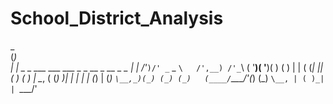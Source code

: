 # School_District_Analysis

   _                                                         
(_)                                                        
| |      _ _   ___ ___       ___    _    _ __  _ __  _   _ 
| |    /'_` )/' _ ` _ `\   /',__) /'_`\ ( '__)( '__)( ) ( )
| |   ( (_| || ( ) ( ) |   \__, \( (_) )| |   | |   | (_) |
(_)   `\__,_)(_) (_) (_)   (____/`\___/'(_)   (_)   `\__, |
                                                    ( )_| |
                                                    `\___/'

